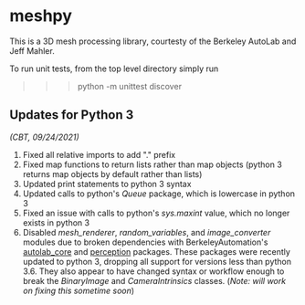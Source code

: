 # meshpy

This is a 3D mesh processing library, courtesty of
the Berkeley AutoLab and Jeff Mahler.

To run unit tests, from the top level directory simply run
>>> python -m unittest discover

## Updates for Python 3
_(CBT, 09/24/2021)_
1. Fixed all relative imports to add "." prefix
2. Fixed map functions to return lists rather than map objects (python 3 returns map objects by default rather than lists)
3. Updated print statements to python 3 syntax
4. Updated calls to python's _Queue_ package, which is lowercase in python 3
5. Fixed an issue with calls to python's _sys.maxint_ value, which no longer exists in python 3  
6. Disabled _mesh_renderer_, _random_variables_, and _image_converter_  modules due to broken dependencies with BerkeleyAutomation's [autolab_core](https://github.com/BerkeleyAutomation/autolab_core) and [perception](https://github.com/BerkeleyAutomation/perception) packages. These packages were recently updated to python 3, dropping all support for versions less than python 3.6. They also appear to have changed syntax or workflow enough to break the _BinaryImage_ and _CameraIntrinsics_ classes. (_Note: will work on fixing this sometime soon_)
